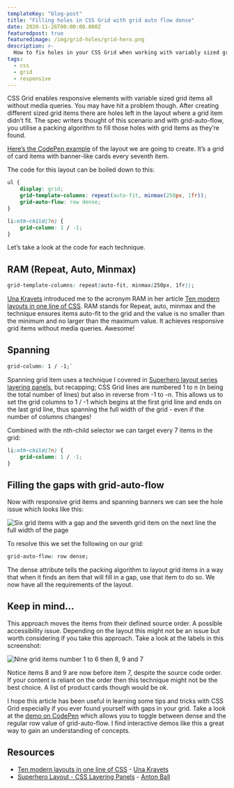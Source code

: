 ```yaml
---
templateKey: "blog-post"
title: "Filling holes in CSS Grid with grid auto flow dense"
date: 2020-11-26T00:00:00.000Z
featuredpost: true
featuredimage: /img/grid-holes/grid-hero.png
description: >-
  How to fix holes in your CSS Grid when working with variably sized grid items.
tags:
  - css
  - grid
  - responsive
---
```


CSS Grid enables responsive elements with variable sized grid items all without media queries. You may have hit a problem though. After creating different sized grid items there are holes left in the layout where a grid item didn’t fit. The spec writers thought of this scenario and with grid-auto-flow, you utilise a packing algorithm to fill those holes with grid items as they’re found.

[Here’s the CodePen example](https://codepen.io/antonjb/pen/LYZvxve) of the layout we are going to create. It’s a grid of card items with banner-like cards every seventh item.

The code for this layout can be boiled down to this:

```css
ul {
    display: grid;
    grid-template-columns: repeat(auto-fit, minmax(250px, 1fr));
    grid-auto-flow: row dense;
}

li:nth-child(7n) {
    grid-column: 1 / -1;
}
```

Let’s take a look at the code for each technique.

## RAM (Repeat, Auto, Minmax)

```css
grid-template-columns: repeat(auto-fit, minmax(250px, 1fr));
```

[Una Kravets](https://twitter.com/una) introduced me to the acronym RAM in her article [Ten modern layouts in one line of CSS](https://web.dev/one-line-layouts/). RAM stands for Repeat, auto, minmax and the technique ensures items auto-fit to the grid and the value is no smaller than the minimum and no larger than the maximum value. It achieves responsive grid items without media queries. Awesome!

## Spanning

```css
grid-column: 1 / -1;`
```

Spanning grid item uses a technique I covered in [Superhero layout series layering panels](/blog/2020-05-19-super-hero-layout-layered-panels/), but recapping; CSS Grid lines are numbered 1 to n (n being the total number of lines) but also in reverse from -1 to -n. This allows us to set the grid columns to 1 / -1 which begins at the first grid line and ends on the last grid line, thus spanning the full width of the grid - even if the number of columns changes!

Combined with the nth-child selector we can target every 7 items in the grid:

```css
li:nth-child(7n) {
    grid-column: 1 / -1;
}
```

## Filling the gaps with grid-auto-flow

Now with responsive grid items and spanning banners we can see the hole issue which looks like this:

![Six grid items with a gap and the seventh grid item on the next line the full width of the page](/img/grid-holes/grid-holes-001.png)

To resolve this we set the following on our grid:

```css
grid-auto-flow: row dense;
```

The dense attribute tells the packing algorithm to layout grid items in a way that when it finds an item that will fill in a gap, use that item to do so. We now have all the requirements of the layout.

## Keep in mind...

This approach moves the items from their defined source order. A possible accessibility issue. Depending on the layout this might not be an issue but worth considering if you take this approach. Take a look at the labels in this screenshot:

![Nine grid items number 1 to 6 then 8, 9 and 7](/img/grid-holes/grid-holes-002.png)

Notice items 8 and 9 are now before item 7, despite the source code order. If your content is reliant on the order then this technique might not be the best choice. A list of product cards though would be ok.

I hope this article has been useful in learning some tips and tricks with CSS Grid especially if you ever found yourself with gaps in your grid. Take a look at the [demo on CodePen](https://codepen.io/antonjb/pen/LYZvxve) which allows you to toggle between dense and the regular row value of grid-auto-flow. I find interactive demos like this a great way to gain an understanding of concepts. 

## Resources
* [Ten modern layouts in one line of CSS](https://web.dev/one-line-layouts/) - [Una Kravets](https://twitter.com/una)
* [Superhero Layout - CSS Layering Panels](/blog/2020-05-19-super-hero-layout-layered-panels/) - [Anton Ball](https://twitter.com/antonjb)
